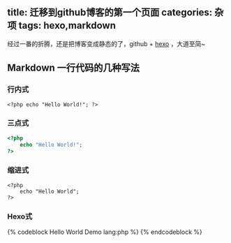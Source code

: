 title: 迁移到github博客的第一个页面
categories: 杂项
tags: hexo,markdown
---
经过一番的折腾，还是把博客变成静态的了，github + [hexo](http://hexo.io/) ，大道至简~


## Markdown 一行代码的几种写法

### 行内式
`<?php echo "Hello World!"; ?>`

### 三点式

``` php
<?php
	echo "Hello World!";
?>
```

### 缩进式
	<?php
		echo "Hello World";
	?>

### Hexo式
{% codeblock Hello World Demo lang:php %}
	<?php
		echo "Hello World";
	?>
{% endcodeblock %}
